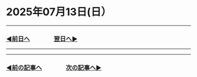 # 2025年07月13日(日）

---

### [◀️前日へ](https://github.com/yuasys/chatty-journal/blob/main/2025/07/2025-07-12.md)&emsp;&emsp;&emsp;&emsp;[翌日へ▶️](https://github.com/yuasys/chatty-journal/blob/main/2025/07/2025-07-14.md)

---

---

### [◀️前の記事へ](https://github.com/yuasys/chatty-journal/blob/main/2025/07/2025-07-04.md)&emsp;&emsp;&emsp;&emsp;[次の記事へ▶️](https://github.com/yuasys/chatty-journal/blob/main/2025/07/2025-07-13.md)
